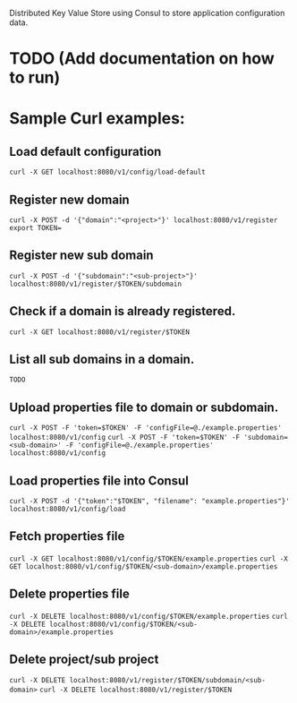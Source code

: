 Distributed Key Value Store using Consul to store application configuration data.

# TODO (Add documentation on how to run)

# Sample Curl examples:

## Load default configuration
`curl -X GET localhost:8080/v1/config/load-default`

## Register new domain
`curl -X POST -d '{"domain":"<project>"}' localhost:8080/v1/register`
`export TOKEN=`
## Register new sub domain 
`curl -X POST -d '{"subdomain":"<sub-project>"}' localhost:8080/v1/register/$TOKEN/subdomain`

## Check if a domain is already registered.
`curl -X GET localhost:8080/v1/register/$TOKEN`

## List all sub domains in a domain.
`TODO`

## Upload properties file to domain or subdomain.
`curl -X POST -F 'token=$TOKEN' -F 'configFile=@./example.properties' localhost:8080/v1/config`
`curl -X POST -F 'token=$TOKEN' -F 'subdomain=<sub-domain>' -F 'configFile=@./example.properties' localhost:8080/v1/config`

## Load properties file into Consul
`curl -X POST -d '{"token":"$TOKEN", "filename": "example.properties"}' localhost:8080/v1/config/load`

## Fetch properties file
`curl -X GET localhost:8080/v1/config/$TOKEN/example.properties`
`curl -X GET localhost:8080/v1/config/$TOKEN/<sub-domain>/example.properties`

## Delete properties file
`curl -X DELETE localhost:8080/v1/config/$TOKEN/example.properties`
`curl -X DELETE localhost:8080/v1/config/$TOKEN/<sub-domain>/example.properties`

## Delete project/sub project
`curl -X DELETE localhost:8080/v1/register/$TOKEN/subdomain/<sub-domain>`
`curl -X DELETE localhost:8080/v1/register/$TOKEN`
